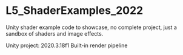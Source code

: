 # L5_ShaderExamples_2022
Unity shader example code to showcase, no complete project, just a sandbox of shaders and image effects.

Unity project: 2020.3.18f1
Built-in render pipeline

